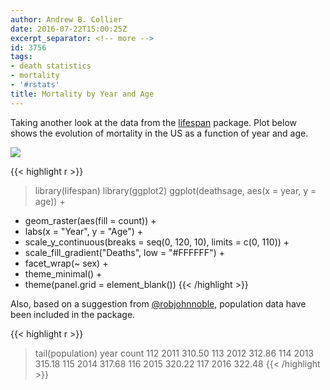```yaml
---
author: Andrew B. Collier
date: 2016-07-22T15:00:25Z
excerpt_separator: <!-- more -->
id: 3756
tags:
- death statistics
- mortality
- '#rstats'
title: Mortality by Year and Age
---
```


<!--more-->

Taking another look at the data from the [lifespan](https://github.com/DataWookie/lifespan) package. Plot below shows the evolution of mortality in the US as a function of year and age.

<img src="/img/2016/07/deaths-year-age.png" >

{{< highlight r >}}
> library(lifespan)
> library(ggplot2)
> ggplot(deathsage, aes(x = year, y = age)) +
+   geom_raster(aes(fill = count)) +
+   labs(x = "Year", y = "Age") +
+   scale_y_continuous(breaks = seq(0, 120, 10), limits = c(0, 110)) +
+   scale_fill_gradient("Deaths", low = "#FFFFFF") +
+   facet_wrap(~ sex) +
+   theme_minimal() +
+   theme(panel.grid = element_blank())
{{< /highlight >}}

Also, based on a suggestion from [@robjohnnoble](https://twitter.com/robjohnnoble), population data have been included in the package.

{{< highlight r >}}
> tail(population)
    year  count
112 2011 310.50
113 2012 312.86
114 2013 315.18
115 2014 317.68
116 2015 320.22
117 2016 322.48
{{< /highlight >}}
